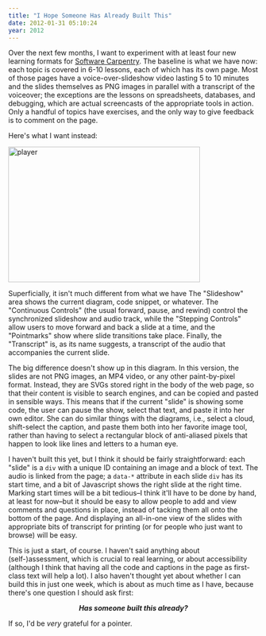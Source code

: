 ```yaml
---
title: "I Hope Someone Has Already Built This"
date: 2012-01-31 05:10:24
year: 2012
---
```

Over the next few months, I want to experiment with at least four new learning formats for <a href="https://software-carpentry.org">Software Carpentry</a>. The baseline is what we have now: each topic is covered in 6-10 lessons, each of which has its own page. Most of those pages have a voice-over-slideshow video lasting 5 to 10 minutes and the slides themselves as PNG images in parallel with a transcript of the voiceover; the exceptions are the lessons on spreadsheets, databases, and debugging, which are actual screencasts of the appropriate tools in action. Only a handful of topics have exercises, and the only way to give feedback is to comment on the page.

Here's what I want instead:

<img alt="player" src="{{'/files/2012/01/player.png' | relative_url}}" width="386" height="273" class="centered">

Superficially, it isn't much different from what we have The "Slideshow" area shows the current diagram, code snippet, or whatever. The "Continuous Controls" (the usual forward, pause, and rewind) control the synchronized slideshow and audio track, while the "Stepping Controls" allow users to move forward and back a slide at a time, and the "Pointmarks" show where slide transitions take place. Finally, the "Transcript" is, as its name suggests, a transcript of the audio that accompanies the current slide.

The big difference doesn't show up in this diagram. In this version, the slides are not PNG images, an MP4 video, or any other paint-by-pixel format. Instead, they are SVGs stored right in the body of the web page, so that their content is visible to search engines, and can be copied and pasted in sensible ways. This means that if the current "slide" is showing some code, the user can pause the show, select that text, and paste it into her own editor. She can do similar things with the diagrams, i.e., select a cloud, shift-select the caption, and paste them both into her favorite image tool, rather than having to select a rectangular block of anti-aliased pixels that happen to look like lines and letters to a human eye.

I haven't built this yet, but I think it should be fairly straightforward: each "slide" is a <code>div</code> with a unique ID containing an image and a block of text. The audio is linked from the page; a <code>data-*</code> attribute in each slide <code>div</code> has its start time, and a bit of Javascript shows the right slide at the right time. Marking start times will be a bit tedious–I think it'll have to be done by hand, at least for now–but it should be easy to allow people to add and view comments and questions in place, instead of tacking them all onto the bottom of the page. And displaying an all-in-one view of the slides with appropriate bits of transcript for printing (or for people who just want to browse) will be easy.

This is just a start, of course. I haven't said anything about (self-)assessment, which is crucial to real learning, or about accessibility (although I think that having all the code and captions in the page as first-class text will help a lot). I also haven't thought yet about whether I can build this in just one week, which is about as much time as I have, because there's one question I should ask first:
<div align="center">

<strong><em>Has someone built this already?</em></strong>

</div>
If so, I'd be <em>very</em> grateful for a pointer.
